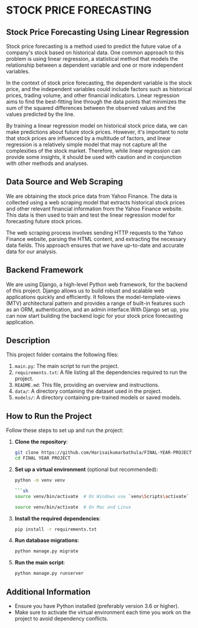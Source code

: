 # STOCK PRICE FORECASTING

## Stock Price Forecasting Using Linear Regression

Stock price forecasting is a method used to predict the future value of a company's stock based on historical data. One common approach to this problem is using linear regression, a statistical method that models the relationship between a dependent variable and one or more independent variables.

In the context of stock price forecasting, the dependent variable is the stock price, and the independent variables could include factors such as historical prices, trading volume, and other financial indicators. Linear regression aims to find the best-fitting line through the data points that minimizes the sum of the squared differences between the observed values and the values predicted by the line.

By training a linear regression model on historical stock price data, we can make predictions about future stock prices. However, it's important to note that stock prices are influenced by a multitude of factors, and linear regression is a relatively simple model that may not capture all the complexities of the stock market. Therefore, while linear regression can provide some insights, it should be used with caution and in conjunction with other methods and analyses.

## Data Source and Web Scraping

We are obtaining the stock price data from Yahoo Finance. The data is collected using a web scraping model that extracts historical stock prices and other relevant financial information from the Yahoo Finance website. This data is then used to train and test the linear regression model for forecasting future stock prices.

The web scraping process involves sending HTTP requests to the Yahoo Finance website, parsing the HTML content, and extracting the necessary data fields. This approach ensures that we have up-to-date and accurate data for our analysis.

## Backend Framework

We are using Django, a high-level Python web framework, for the backend of this project. Django allows us to build robust and scalable web applications quickly and efficiently. It follows the model-template-views (MTV) architectural pattern and provides a range of built-in features such as an ORM, authentication, and an admin interface.With Django set up, you can now start building the backend logic for your stock price forecasting application.

## Description
This project folder contains the following files:

1. `main.py`: The main script to run the project.
2. `requirements.txt`: A file listing all the dependencies required to run the project.
3. `README.md`: This file, providing an overview and instructions.
4. `data/`: A directory containing the dataset used in the project.
5. `models/`: A directory containing pre-trained models or saved models.

## How to Run the Project

Follow these steps to set up and run the project:

1. **Clone the repository**:
    ```sh
    git clone https://github.com/Harisaikumarbathula/FINAL-YEAR-PROJECT.git
    cd FINAL YEAR PROJECT
    ```

2. **Set up a virtual environment** (optional but recommended):
    ```sh
    python -m venv venv

    ```sh
    source venv/bin/activate  # On Windows use `venv\Scripts\activate`
    ```
    ```sh
    source venv/bin/activate  # On Mac and Linux
    ```


3. **Install the required dependencies**:
    ```sh
    pip install -r requirements.txt
    ```

4. **Run database migrations**:
    ```sh
    python manage.py migrate

5. **Run the main script**:
    ```sh
    python manage.py runserver
    ```


## Additional Information
- Ensure you have Python installed (preferably version 3.6 or higher).
- Make sure to activate the virtual environment each time you work on the project to avoid dependency conflicts.
